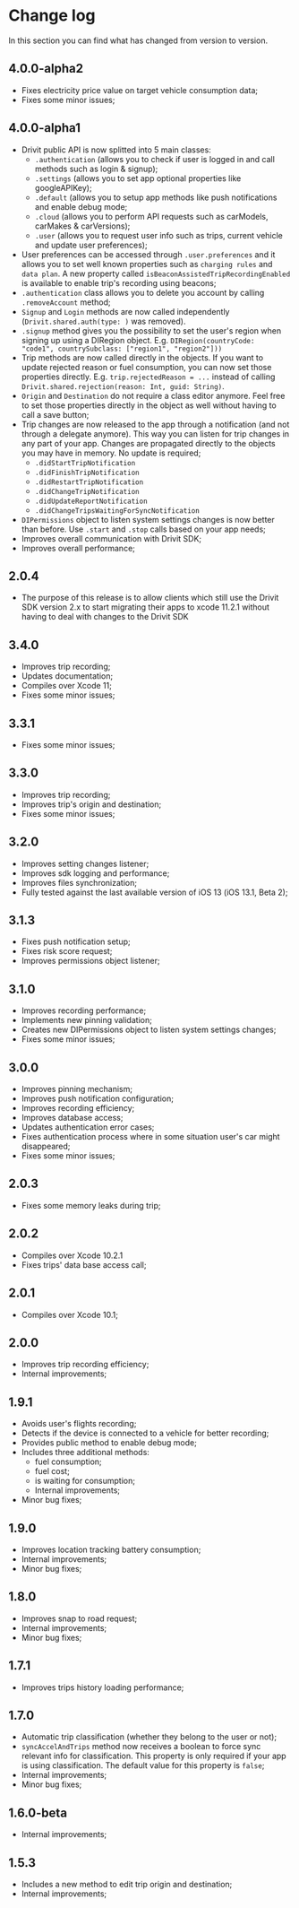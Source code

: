 # Change log

In this section you can find what has changed from version to version.

## 4.0.0-alpha2

- Fixes electricity price value on target vehicle consumption data;
- Fixes some minor issues;

## 4.0.0-alpha1

- Drivit public API is now splitted into 5 main classes:
  - `.authentication` (allows you to check if user is logged in and call methods such as login & signup);
  - `.settings` (allows you to set app optional properties like googleAPIKey);
  - `.default` (allows you to setup app methods like push notifications and enable debug mode;
  - `.cloud` (allows you to perform API requests such as carModels, carMakes & carVersions);
  - `.user` (allows you to request user info such as trips, current vehicle and update user preferences);
- User preferences can be accessed through `.user.preferences` and it allows you to set well known properties such as `charging rules` and `data plan`. A new property called `isBeaconAssistedTripRecordingEnabled` is available to enable trip's recording using beacons;
- `.authentication` class allows you to delete you account by calling `.removeAccount` method;
- `Signup` and `Login` methods are now called independently (`Drivit.shared.auth(type: )` was removed).
- `.signup` method gives you the possibility to set the user's region when signing up using a DIRegion object. E.g. `DIRegion(countryCode: "code1", countrySubclass: ["region1", "region2"]))`
- Trip methods are now called directly in the objects. If you want to update rejected reason or fuel consumption, you can now set those properties directly. E.g. `trip.rejectedReason = ...` instead of calling `Drivit.shared.rejection(reason: Int, guid: String)`.
- `Origin` and `Destination` do not require a class editor anymore. Feel free to set those properties directly in the object as well without having to call a save button;
- Trip changes are now released to the app through a notification (and not through a delegate anymore). This way you can listen for trip changes in any part of your app. Changes are propagated directly to the objects you may have in memory. No update is required;
  - `.didStartTripNotification`
  - `.didFinishTripNotification`
  - `.didRestartTripNotification`
  - `.didChangeTripNotification`
  - `.didUpdateReportNotification`
  - `.didChangeTripsWaitingForSyncNotification`
- `DIPermissions` object to listen system settings changes is now better than before. Use `.start` and `.stop` calls based on your app needs;
- Improves overall communication with Drivit SDK;
- Improves overall performance;

## 2.0.4

- The purpose of this release is to allow clients which still use the Drivit SDK version 2.x to start migrating their apps to xcode 11.2.1 without having to deal with changes to the Drivit SDK

## 3.4.0

- Improves trip recording;
- Updates documentation;
- Compiles over Xcode 11;
- Fixes some minor issues;

## 3.3.1

- Fixes some minor issues;

## 3.3.0

- Improves trip recording;
- Improves trip's origin and destination;
- Fixes some minor issues;

## 3.2.0

- Improves setting changes listener;
- Improves sdk logging and performance;
- Improves files synchronization;
- Fully tested against the last available version of iOS 13 (iOS 13.1, Beta 2);

## 3.1.3

- Fixes push notification setup;
- Fixes risk score request;
- Improves permissions object listener;

## 3.1.0

- Improves recording performance;
- Implements new pinning validation;
- Creates new DIPermissions object to listen system settings changes;
- Fixes some minor issues;

## 3.0.0

- Improves pinning mechanism;
- Improves push notification configuration;
- Improves recording efficiency;
- Improves database access;
- Updates authentication error cases;
- Fixes authentication process where in some situation user's car might disappeared;
- Fixes some minor issues;

## 2.0.3

- Fixes some memory leaks during trip;

## 2.0.2

- Compiles over Xcode 10.2.1
- Fixes trips' data base access call;

## 2.0.1

- Compiles over Xcode 10.1;

## 2.0.0

- Improves trip recording efficiency;
- Internal improvements;
  
## 1.9.1

- Avoids user's flights recording;
- Detects if the device is connected to a vehicle for better recording;
- Provides public method to enable debug mode;
- Includes three additional methods:
  - fuel consumption;
  - fuel cost;
  - is waiting for consumption;
  - Internal improvements;
- Minor bug fixes;
  
## 1.9.0

- Improves location tracking battery consumption;
- Internal improvements;
- Minor bug fixes;
  
## 1.8.0

- Improves snap to road request;
- Internal improvements;
- Minor bug fixes;
  
## 1.7.1

- Improves trips history loading performance;
  
## 1.7.0

- Automatic trip classification (whether they belong to the user or not);
- `syncAccelAndTrips` method now receives a boolean to force sync relevant info for classification. This property is only required if your app is using classification. The default value for this property is `false`;
- Internal improvements;
- Minor bug fixes;
  
## 1.6.0-beta

- Internal improvements;
  
## 1.5.3

- Includes a new method to edit trip origin and destination;
- Internal improvements;
